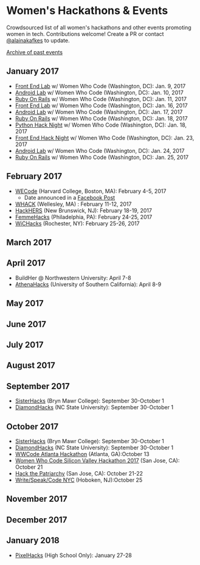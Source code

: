 # Women's Hackathons & Events

Crowdsourced list of all women's hackathons and other events promoting women in
tech. Contributions welcome! Create a PR or contact
[@alainakafkes](https://github.com/alainakafkes) to update.

[Archive of past events](Archive/Past-Events.md)

## January 2017
* [Front End Lab](http://www.meetup.com/Women-Who-Code-DC/events/ldwhzlywcbmb/) w/ Women Who Code (Washington, DC): Jan. 9, 2017
* [Android Lab](http://www.meetup.com/Women-Who-Code-DC/events/pjkzrlywcbnb/) w/ Women Who Code (Washington, DC): Jan. 10, 2017
* [Ruby On Rails](http://www.meetup.com/Women-Who-Code-DC/events/bmvvbmywcbpb/) w/ Women Who Code (Washington, DC): Jan. 11, 2017
* [Front End Lab](http://www.meetup.com/Women-Who-Code-DC/events/rzpmrlywcbvb/) w/ Women Who Code (Washington, DC): Jan. 16, 2017
* [Android Lab](http://www.meetup.com/Women-Who-Code-DC/events/pjkzrlywcbwb/) w/ Women Who Code (Washington, DC): Jan. 17, 2017
* [Ruby On Rails](http://www.meetup.com/Women-Who-Code-DC/events/bmvvbmywcbxb/) w/ Women Who Code (Washington, DC): Jan. 18, 2017
* [Python Hack Night](http://www.meetup.com/Women-Who-Code-DC/events/228457140/) w/ Women Who Code (Washington, DC): Jan. 18, 2017
* [Front End Hack Night](http://www.meetup.com/Women-Who-Code-DC/events/233475067/) w/ Women Who Code (Washington, DC): Jan. 23, 2017
* [Android Lab](http://www.meetup.com/Women-Who-Code-DC/events/pjkzrlywcbgc/) w/ Women Who Code (Washington, DC): Jan. 24, 2017
* [Ruby On Rails](http://www.meetup.com/Women-Who-Code-DC/events/snvvbmywcbhc/) w/ Women Who Code (Washington, DC): Jan. 25, 2017

## February 2017
* [WECode](http://www.wecodeharvard.com/) (Harvard College, Boston, MA): February 4-5, 2017
  * Date announced in a [Facebook Post](https://www.facebook.com/harvardwecode/posts/642752059233551)
* [WHACK](http://wellesleyhacks.org/) (Wellesley, MA) : February 11-12, 2017
* [HackHERS](http://hackhers.us) (New Brunswick, NJ): February 18-19, 2017
* [FemmeHacks](http://femmehacks.io/) (Philadelphia, PA): February 24-25, 2017
* [WiCHacks](http://wic-hacks.rit.edu/) (Rochester, NY): February 25-26, 2017

## March 2017

## April 2017
* BuildHer @ Northwestern University: April 7-8
* [AthenaHacks](http://athenahacks.com) (University of Southern California): April 8-9

## May 2017

## June 2017

## July 2017

## August 2017

## September 2017
* [SisterHacks](http://sisterhacks.co/) (Bryn Mawr College): September 30-October 1
* [DiamondHacks](https://www.ncsudiamondhacks.com/) (NC State University): September 30-October 1

## October 2017
* [SisterHacks](http://sisterhacks.co/) (Bryn Mawr College): September 30-October 1
* [DiamondHacks](https://www.ncsudiamondhacks.com/) (NC State University): September 30-October 1
* [WWCode Atlanta Hackathon](https://www.eventbrite.com/e/wwcode-atlanta-hackathon-tickets-36724739685) (Atlanta, GA):October 13
* [Women Who Code Silicon Valley Hackathon 2017](https://www.eventbrite.com/e/women-who-code-silicon-valley-hackathon-2017-tickets-37983282019) (San Jose, CA): October 21
* [Hack the Patriarchy](http://www.hackthepatriarchy.com/) (San Jose, CA): October 21-22
* [Write/Speak/Code NYC](https://www.meetup.com/Write-Speak-Code-NYC/) (Hoboken, NJ):October 25

## November 2017

## December 2017

## January 2018
* [PixelHacks](http://pixelhacks.com) (High School Only): January 27-28
